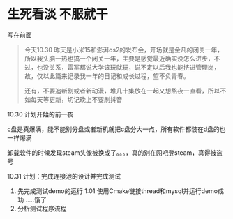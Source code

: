 # 生死看淡 不服就干

写在前面

> 今天10.30 昨天是小米15和澎湃os2的发布会，开场就是金凡的闭关一年，所以我头脑一热也搞一个闭关一年，主要是感觉最近确实没怎么进步，不过，也没关系，雷军都说大学该玩就玩，说不定以后我也能挤进管理岗，故，仅以此篇来记录我一年的日记和成长过程，望不负青春。
>
> 还有，不要追新剧或者新动漫，堆几十集放在一起又想熬夜一直看，所以不如每天等更新，切记晚上不要刷抖音

10.30 计划开始的前一夜

c盘是真爆满，能不能别分盘或者新机就把c盘分大一点，所有软件都装在d盘的也一样爆满

卸载软件的时候发现steam头像被换成了。。。，真的别在网吧登steam，真得被盗号



10.31 计划：完成连接池的设计并完成测试

1. 先完成测试demo的运行   1:01 使用Cmake链接thread和mysql并运行demo成功     .....饿了
2. 分析测试程序流程



